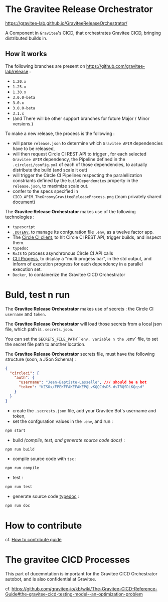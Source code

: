 # The Gravitee Release Orchestrator

https://gravitee-lab.github.io/GraviteeReleaseOrchestrator/

A Component in `Gravitee`'s CICD, that orchestrates Gravitee CICD, bringing distributed builds in.

## How it works

The following branches are present on https://github.com/gravitee-lab/release :

* `1.20.x`
* `1.25.x`
* `1.30.x`
* `3.0.0-beta`
* `3.0.x`
* `3.0.0-beta`
* `3.1.x`
* (and There will be other support branches for future Major / Minor versions.)

To make a new release, the process is the following :

* will parse `release.json` to determine which `Gravitee APIM` dependencies have to be released,
* will then request Circle CI REST API to trigger , for each selected `Gravitee APIM` dependency, the Pipeline defined in the `.circleci/config.yml` of each of those dependencies, to actually distribute the build (and scale it out)
* will trigger the Circle CI Pipelines respecting the paralellization constriants defined by the  `buildDependencies` property in the `release.json`, to maximize scale out.
* confer to  the specs specified in `CICD_APIM_TheGroovyGraviteeReleaseProcess.png` (team privately shared document)

The **Gravitee Release Orchestrator** makes use of the following technologies :
* `typescript`
* [`.DOTENV`](https://github.com/motdotla/dotenv), to manage its confguration file `.env`, as a twelve factor app.
* The [Circle CI client](https://www.npmjs.com/package/circleci#startbuild), to hit Circle CI REST API, trigger builds, and inspect them.
* `typedoc`
* `RxJS` to process asynchronous Circle CI API calls
* [CLI Progess](https://www.npmjs.com/package/cli-progress#multi-bar-mode), to display a "multi progess bar", in the std output, and inform of execution progress for each dependency in a parallel execution set.
* `Docker`, to containerize the Gravitee CICD Orchestrator


# Buld, test n run

The **Gravitee Release Orchestrator** makes use of secrets : the Circle CI `username` and `token`.

The **Gravitee Release Orchestrator**  will load those secrets from a local json file, which path is `.secrets.json`.

You can set the `SECRETS_FILE_PATH``env. variable n the `.env` file, to set the secret file path to another location.

The **Gravitee Release Orchestrator**  secrets file, must have the following structure (soon, a JSon Schema) :

```JSon
{
  "circleci": {
    "auth": {
      "username": "Jean-Baptiste-Lasselle", /// should be a bot
      "token": "KZSOx/FPEKFFAKEFAKEPQLvKQQCdsD5-dsTRQSDLKQqsd"
    }
  }
}
```


* create the `.secrests.json` file, add your Gravitee Bot's username and token,
* set the confguration values in the `.env`, and run :

```bash
npm start
```

* build _(compile, test, and generate source code docs)_ :

```bash
npm run build
```

* compile source code with `tsc` :

```bash
npm run compile
```

* test :

```bash
npm run test
```

* generate source code [typedoc](https://github.com/TypeStrong/typedoc) :

```bash
npm run doc
```

# How to contribute

cf. [How to contribute guide](https://github.com/gravitee-lab/GraviteeReleaseOrchestrator/tree/master/documentation/contribute)

<!--
     (feature branch) cf. [How to contribute guide](https://github.com/gravitee-lab/GraviteeReleaseOrchestrator/tree/feature/specs_implementation/documentation/contribute)
-->

# The gravitee CICD Processes

This part of ducemntation is important for the Gravitee CICD Orchestrator autobot, and is also confidential at Gravitee.

cf. https://github.com/gravitee-io/kb/wiki/The-Gravitee-CICD-Reference-Guide#the-gravitee-cicd-testing-model--an-optimization-problem
